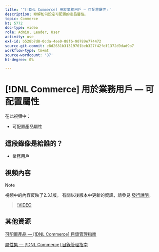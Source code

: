 ```yaml
---
title: '"[!DNL Commerce] 用於業務用戶 — 可配置屬性」'
description: 瞭解如何設定可配置的產品屬性。
topic: Commerce
kt: 5772
doc-type: video
role: Admin, Leader, User
activity: use
exl-id: b528b7d8-0cda-4ee0-88f6-90789e774472
source-git-commit: e8d2631b31319701beb327f42fdf1372d9dad9b7
workflow-type: tm+mt
source-wordcount: '87'
ht-degree: 0%

---
```


# [!DNL Commerce] 用於業務用戶 — 可配置屬性

在此視頻中：

- 可配置產品屬性

## 這段錄像是給誰的？

- 業務用戶

## 視頻內容

>[!NOTE]
>
>視頻中的內容反映了2.3.1版。 有關以後版本中更新的資訊，請參見 [發行說明](https://experienceleague.adobe.com/docs/commerce-operations/release/notes/overview.html)。

>[!VIDEO](https://video.tv.adobe.com/v/35957?quality=12&learn=on)

## 其他資源

[可配置產品 —  [!DNL Commerce] 目錄管理指南](https://experienceleague.adobe.com/docs/commerce-admin/catalog/products/types/product-create-configurable.html)

[屬性集 —  [!DNL Commerce] 目錄管理指南](https://experienceleague.adobe.com/docs/commerce-admin/catalog/product-attributes/create/attribute-sets.html)
